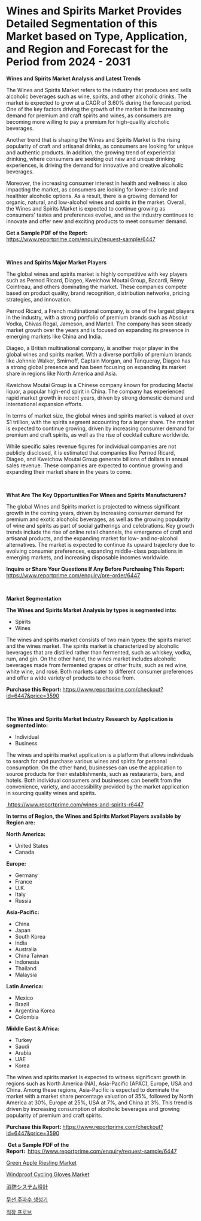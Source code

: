 <p><h1>Wines and Spirits Market Provides Detailed Segmentation of this Market based on Type, Application, and Region and Forecast for the Period from 2024 - 2031</h1></p><p><strong>Wines and Spirits Market Analysis and Latest Trends</strong></p>
<p><p>The Wines and Spirits Market refers to the industry that produces and sells alcoholic beverages such as wine, spirits, and other alcoholic drinks. The market is expected to grow at a CAGR of 3.60% during the forecast period. One of the key factors driving the growth of the market is the increasing demand for premium and craft spirits and wines, as consumers are becoming more willing to pay a premium for high-quality alcoholic beverages.</p><p>Another trend that is shaping the Wines and Spirits Market is the rising popularity of craft and artisanal drinks, as consumers are looking for unique and authentic products. In addition, the growing trend of experiential drinking, where consumers are seeking out new and unique drinking experiences, is driving the demand for innovative and creative alcoholic beverages.</p><p>Moreover, the increasing consumer interest in health and wellness is also impacting the market, as consumers are looking for lower-calorie and healthier alcoholic options. As a result, there is a growing demand for organic, natural, and low-alcohol wines and spirits in the market. Overall, the Wines and Spirits Market is expected to continue growing as consumers' tastes and preferences evolve, and as the industry continues to innovate and offer new and exciting products to meet consumer demand.</p></p>
<p><strong>Get a Sample PDF of the Report:&nbsp;</strong> <a href="https://www.reportprime.com/enquiry/request-sample/6447">https://www.reportprime.com/enquiry/request-sample/6447</a></p>
<p>&nbsp;</p>
<p><strong>Wines and Spirits Major Market Players</strong></p>
<p><p>The global wines and spirits market is highly competitive with key players such as Pernod Ricard, Diageo, Kweichow Moutai Group, Bacardi, Rémy Cointreau, and others dominating the market. These companies compete based on product quality, brand recognition, distribution networks, pricing strategies, and innovation.</p><p>Pernod Ricard, a French multinational company, is one of the largest players in the industry, with a strong portfolio of premium brands such as Absolut Vodka, Chivas Regal, Jameson, and Martell. The company has seen steady market growth over the years and is focused on expanding its presence in emerging markets like China and India.</p><p>Diageo, a British multinational company, is another major player in the global wines and spirits market. With a diverse portfolio of premium brands like Johnnie Walker, Smirnoff, Captain Morgan, and Tanqueray, Diageo has a strong global presence and has been focusing on expanding its market share in regions like North America and Asia.</p><p>Kweichow Moutai Group is a Chinese company known for producing Maotai liquor, a popular high-end spirit in China. The company has experienced rapid market growth in recent years, driven by strong domestic demand and international expansion efforts.</p><p>In terms of market size, the global wines and spirits market is valued at over $1 trillion, with the spirits segment accounting for a larger share. The market is expected to continue growing, driven by increasing consumer demand for premium and craft spirits, as well as the rise of cocktail culture worldwide.</p><p>While specific sales revenue figures for individual companies are not publicly disclosed, it is estimated that companies like Pernod Ricard, Diageo, and Kweichow Moutai Group generate billions of dollars in annual sales revenue. These companies are expected to continue growing and expanding their market share in the years to come.</p></p>
<p>&nbsp;</p>
<p><strong>What Are The Key Opportunities For Wines and Spirits Manufacturers?</strong></p>
<p><p>The global Wines and Spirits market is projected to witness significant growth in the coming years, driven by increasing consumer demand for premium and exotic alcoholic beverages, as well as the growing popularity of wine and spirits as part of social gatherings and celebrations. Key growth trends include the rise of online retail channels, the emergence of craft and artisanal products, and the expanding market for low- and no-alcohol alternatives. The market is expected to continue its upward trajectory due to evolving consumer preferences, expanding middle-class populations in emerging markets, and increasing disposable incomes worldwide.</p></p>
<p><strong>Inquire or Share Your Questions If Any Before Purchasing This Report:</strong> <a href="https://www.reportprime.com/enquiry/pre-order/6447">https://www.reportprime.com/enquiry/pre-order/6447</a></p>
<p>&nbsp;</p>
<p><strong>Market Segmentation</strong></p>
<p><strong>The Wines and Spirits Market Analysis by types is segmented into:</strong></p>
<p><ul><li>Spirits</li><li>Wines</li></ul></p>
<p><p>The wines and spirits market consists of two main types: the spirits market and the wines market. The spirits market is characterized by alcoholic beverages that are distilled rather than fermented, such as whiskey, vodka, rum, and gin. On the other hand, the wines market includes alcoholic beverages made from fermented grapes or other fruits, such as red wine, white wine, and rosé. Both markets cater to different consumer preferences and offer a wide variety of products to choose from.</p></p>
<p><strong>Purchase this Report:&nbsp;</strong><a href="https://www.reportprime.com/checkout?id=6447&price=3590">https://www.reportprime.com/checkout?id=6447&price=3590</a></p>
<p>&nbsp;</p>
<p><strong>The Wines and Spirits Market Industry Research by Application is segmented into:</strong></p>
<p><ul><li>Individual</li><li>Business</li></ul></p>
<p><p>The wines and spirits market application is a platform that allows individuals to search for and purchase various wines and spirits for personal consumption. On the other hand, businesses can use the application to source products for their establishments, such as restaurants, bars, and hotels. Both individual consumers and businesses can benefit from the convenience, variety, and accessibility provided by the market application in sourcing quality wines and spirits.</p></p>
<p><a href="https://www.reportprime.com/wines-and-spirits-r6447">&nbsp;https://www.reportprime.com/wines-and-spirits-r6447</a></p>
<p><strong>In terms of Region, the Wines and Spirits Market Players available by Region are:</strong></p>
<p>
    <p> <strong> North America: </strong>
        <ul>
            <li>United States</li>
            <li>Canada</li>
        </ul>
        </p> 
    <p> <strong> Europe: </strong>
        <ul>
            <li>Germany</li>
            <li>France</li>
            <li>U.K.</li>
            <li>Italy</li>
            <li>Russia</li>
        </ul>
        </p> 
    <p> <strong> Asia-Pacific: </strong>
        <ul>
            <li>China</li>
            <li>Japan</li>
            <li>South Korea</li>
            <li>India</li>
            <li>Australia</li>
            <li>China Taiwan</li>
            <li>Indonesia</li>
            <li>Thailand</li>
            <li>Malaysia</li>
        </ul>
        </p> 
    <p> <strong> Latin America: </strong>
        <ul>
            <li>Mexico</li>
            <li>Brazil</li>
            <li>Argentina Korea</li>
            <li>Colombia</li>
        </ul>
        </p> 
    <p> <strong> Middle East & Africa: </strong>
        <ul>
            <li>Turkey</li>
            <li>Saudi</li>
            <li>Arabia</li>
            <li>UAE</li>
            <li>Korea</li>
        </ul>
    </p>
    </p>
<p><p>The wines and spirits market is expected to witness significant growth in regions such as North America (NA), Asia-Pacific (APAC), Europe, USA and China. Among these regions, Asia-Pacific is expected to dominate the market with a market share percentage valuation of 35%, followed by North America at 30%, Europe at 25%, USA at 7%, and China at 3%. This trend is driven by increasing consumption of alcoholic beverages and growing popularity of premium and craft spirits.</p></p>
<p><strong>Purchase this Report: </strong><a href="https://www.reportprime.com/checkout?id=6447&price=3590">https://www.reportprime.com/checkout?id=6447&price=3590</a></p>
<p>&nbsp;<strong>Get a Sample PDF of the Report:&nbsp;&nbsp;</strong><a href="https://www.reportprime.com/enquiry/request-sample/6447">https://www.reportprime.com/enquiry/request-sample/6447</a></p>
<p><strong></strong></p>
<p><p><a href="https://github.com/AlysaLedner2023/Market-Research-Report-List-1/blob/main/green-apple-riesling-market.md">Green Apple Riesling Market</a></p><p><a href="https://issuu.com/reportprime-2/docs/windproof-cycling-gloves-market-size-2030.pptx">Windproof Cycling Gloves Market</a></p><p><a href="https://github.com/JacksonWiza1924/Market-Research-Report-List-1/blob/main/116667875147.md">消防システム設計</a></p><p><a href="https://github.com/fredrickeglers/Market-Research-Report-List-2/blob/main/162020171578.md">무선 주파수 생성기</a></p><p><a href="https://github.com/RichardLueilwitz787/Market-Research-Report-List-1/blob/main/282825071579.md">직장 프로브</a></p></p>
